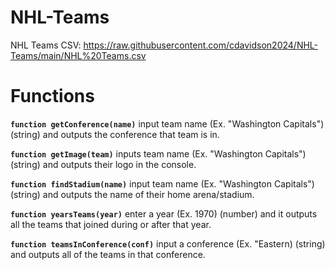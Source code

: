 # NHL-Teams
NHL Teams CSV: https://raw.githubusercontent.com/cdavidson2024/NHL-Teams/main/NHL%20Teams.csv

# Functions

**`function getConference(name)`**
input team name (Ex. "Washington Capitals") (string) and outputs the conference that team is in.

**`function getImage(team)`**
inputs team name (Ex. "Washington Capitals") (string) and outputs their logo in the console.

**`function findStadium(name)`**
input team name (Ex. "Washington Capitals") (string) and outputs the name of their home arena/stadium.

**`function yearsTeams(year)`**
enter a year (Ex. 1970) (number) and it outputs all the teams that joined during or after that year. 

**`function teamsInConference(conf)`**
input a conference (Ex. "Eastern) (string) and outputs all of the teams in that conference.







